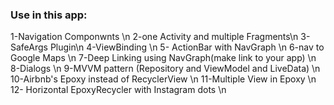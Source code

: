### Use in this app:
1-Navigation Componwnts \n
2-one Activity and multiple Fragments\n
3- SafeArgs Plugin\n
4-ViewBinding \n
5- ActionBar with NavGraph \n
6-nav to Google Maps \n
7-Deep Linking using NavGraph(make link to your app) \n
8-Dialogs \n
9-MVVM pattern (Repository and ViewModel and LiveData) \n
10-Airbnb's Epoxy instead of RecyclerView \n
11-Multiple View in Epoxy \n
12- Horizontal EpoxyRecycler with Instagram dots \n

